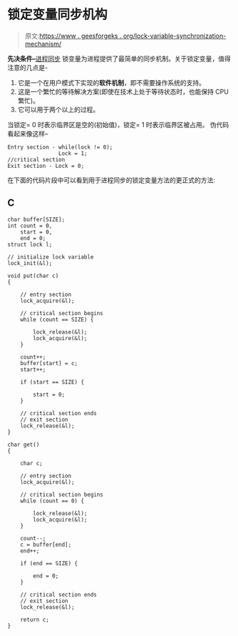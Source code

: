 # 锁定变量同步机构

> 原文:[https://www . geesforgeks . org/lock-variable-synchronization-mechanism/](https://www.geeksforgeeks.org/lock-variable-synchronization-mechanism/)

**先决条件–**[进程同步](https://www.geeksforgeeks.org/process-synchronization-set-1/)
锁变量为进程提供了最简单的同步机制。关于锁定变量，值得注意的几点是-

1.  它是一个在用户模式下实现的**软件机制**，即不需要操作系统的支持。
2.  这是一个繁忙的等待解决方案(即使在技术上处于等待状态时，也能保持 CPU 繁忙)。
3.  它可以用于两个以上的过程。

当锁定= 0 时表示临界区是空的(初始值)，锁定= 1 时表示临界区被占用。
伪代码看起来像这样–

```
Entry section - while(lock != 0);
                Lock = 1;
//critical section
Exit section - Lock = 0;
```

在下面的代码片段中可以看到用于进程同步的锁定变量方法的更正式的方法:

## C

```
char buffer[SIZE];
int count = 0,
    start = 0,
    end = 0;
struct lock l;

// initialize lock variable
lock_init(&l);

void put(char c)
{

    // entry section
    lock_acquire(&l);

    // critical section begins
    while (count == SIZE) {

        lock_release(&l);
        lock_acquire(&l);
    }

    count++;
    buffer[start] = c;
    start++;

    if (start == SIZE) {

        start = 0;
    }

    // critical section ends
    // exit section
    lock_release(&l);
}

char get()
{

    char c;

    // entry section
    lock_acquire(&l);

    // critical section begins
    while (count == 0) {

        lock_release(&l);
        lock_acquire(&l);
    }

    count--;
    c = buffer[end];
    end++;

    if (end == SIZE) {

        end = 0;
    }

    // critical section ends
    // exit section
    lock_release(&l);

    return c;
}
```